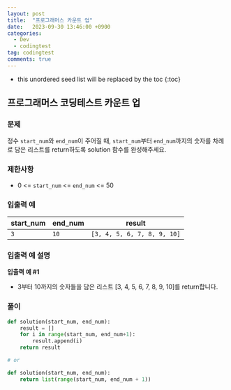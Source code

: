 ```yaml
---
layout: post
title:  "프로그래머스 카운트 업"
date:   2023-09-30 13:46:00 +0900
categories:
  - Dev
  - codingtest
tag: codingtest
comments: true
---
```


* this unordered seed list will be replaced by the toc
{:toc}

## 프로그래머스 코딩테스트 카운트 업

### 문제

정수 `start_num`와 `end_num`이 주어질 때, `start_num`부터 `end_num`까지의 숫자를 차례로 담은 리스트를 return하도록 solution 함수를 완성해주세요.

### 제한사항

- 0 <= `start_num` <= `end_num` <= 50

### 입출력 예

| start_num | end_num | result |
| --- | --- | --- |
| `3` | `10` | `[3, 4, 5, 6, 7, 8, 9, 10]` |

### 입출력 예 설명

**입출력 예 #1**

- 3부터 10까지의 숫자들을 담은 리스트 [3, 4, 5, 6, 7, 8, 9, 10]를 return합니다.

### 풀이

```py
def solution(start_num, end_num):
    result = []
    for i in range(start_num, end_num+1):
        result.append(i)
    return result

# or

def solution(start_num, end_num):
    return list(range(start_num, end_num + 1))
```